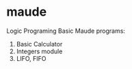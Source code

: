 maude
=====
Logic Programing
Basic Maude programs:
1. Basic Calculator
2. Integers module
3. LIFO, FIFO
